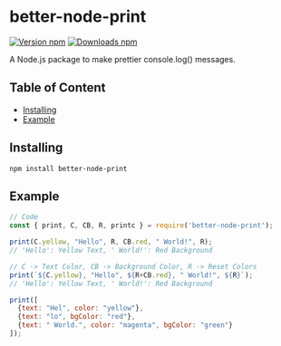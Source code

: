 # better-node-print
[![Version npm](https://img.shields.io/npm/v/better-node-print.svg?logo=npm)](https://www.npmjs.com/package/better-node-print)
[![Downloads npm](https://img.shields.io/npm/d18m/better-node-print.svg?logo=npm)](https://www.npmjs.com/package/better-node-print)

A Node.js package to make prettier console.log() messages.

## Table of Content
- [Installing](#installing)
- [Example](#example)

## Installing
```npm install better-node-print```

## Example
```js
// Code
const { print, C, CB, R, printc } = require('better-node-print');

print(C.yellow, "Hello", R, CB.red, " World!", R);
// 'Hello': Yellow Text, ' World!': Red Background

// C -> Text Color, CB -> Background Color, R -> Reset Colors
print(`${C.yellow}, "Hello", ${R+CB.red}, " World!", ${R}`);
// 'Hello': Yellow Text, ' World!': Red Background

print([
  {text: "Hel", color: "yellow"},
  {text: "lo", bgColor: "red"},
  {text: " World.", color: "magenta", bgColor: "green"}
]);
```
